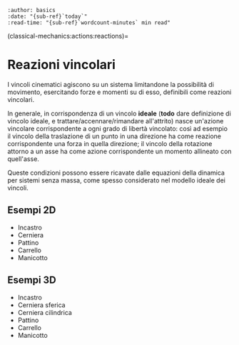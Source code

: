 ```{article-info}
:author: basics
:date: "{sub-ref}`today`"
:read-time: "{sub-ref}`wordcount-minutes` min read"
```

(classical-mechanics:actions:reactions)=
# Reazioni vincolari

I vincoli cinematici agiscono su un sistema limitandone la possibilità di movimento, esercitando forze e momenti su di esso, definibili come reazioni vincolari.

In generale, in corrispondenza di un vincolo **ideale** (**todo** dare definizione di vincolo ideale, e trattare/accennare/rimandare all'attrito) nasce un'azione vincolare corrispondente a ogni grado di libertà vincolato: così ad esempio il vincolo della traslazione di un punto in una direzione ha come reazione corrispondente una forza in quella direzione; il vincolo della rotazione attorno a un asse ha come azione corrispondente un momento allineato con quell'asse.

Queste condizioni possono essere ricavate dalle equazioni della dinamica per sistemi senza massa, come spesso considerato nel modello ideale dei vincoli.

## Esempi 2D
- Incastro
- Cerniera
- Pattino
- Carrello
- Manicotto

## Esempi 3D
- Incastro
- Cerniera sferica
- Cerniera cilindrica
- Pattino
- Carrello
- Manicotto
